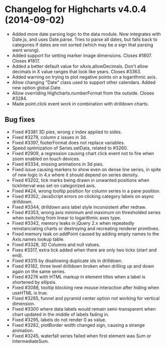 # Changelog for Highcharts v4.0.4 (2014-09-02)
        
- Added more date parsing logic to the data module. Now integrates with Date.js, and uses Date.parse. Tries to parse all dates, but falls back to categories if dates are not sorted (which may be a sign that parsing went wrong).
- Added support for setting marker image dimensions. Closes #1807. Closes #1817.
- Added a better default value for xAxis.allowDecimals. Don't allow decimals in X value ranges that look like years. Closes #3363.
- Added warning on trying to plot negative points on a logarithmic axis.
- Allow changing "Date" class used to support other calendars. Added new option global.Date.
- Allow overriding Highcharts.numberFormat from the outside. Closes #3284.
- Made point.click event work in combination with drilldown charts.

## Bug fixes
- Fixed #3381 3D pies, wrong z index applied to sides.
- Fixed #3279, column z issues in 3d.
- Fixed #3397, footerFormat does not replace variables.
- Speed optimization of Series.setData, related to #3260.
- Fixed #2909, a regression causing chart click event not to fire when zoom enabled on touch devices.
- Fixed #3334, missing animations in 3d pies.
- Fixed issue causing markers to show even on dense line series, in spite of new logic in 4.x where it should depend on series density.
- Fixed #3202, tick marks being drawn in unwanted positions when tickInterval was set on categorized axis.
- Fixed #424, wrong tooltip position for column series in a pane position.
- Fixed #3352, JavaScript errors on clicking category labels on async drilldown.
- Fixed #3344, drilldown axis label style inconsistent after redraw.
- Fixed #3353, wrong axis minimum and maximum on thresholded series when switching from linear to logarithmic axes type.
- Fixed #3342, memory leaks in jQuery 2.x when repeatedly reinstanciating charts or destroying and recreating renderer primitives.
- Fixed memory leak on addPoint caused by adding empty names to the Axis.names lookup table.
- Fixed #3328, 3D Columns and null values.
- Fixes #3317, extra tick added when there are only two ticks (start and end).
- Fixed #3315 by disallowing duplicate ids in drilldown.
- Fixed #3182, three level drilldown broken when drilling up and down again on the same series.
- Fixed #3276 with HTML markup in element titles when a label is shortened by ellipsis.
- Fixed #3088, tooltip blocking new mouse interaction after hiding when useHTML is true.
- Fixed #3285, funnel and pyramid center option not working for vertical dimension.
- Fixed #3300 where data labels would remain semi-transparent when chart updated in the middle of labels fading in.
- Fixed #3295, labels do not render 0 as value.
- Fixed #3282, plotBorder width changed sign, causing a strange animation.
- Fixed #3245, waterfall series failed when first element was Sum or IntermediateSum.